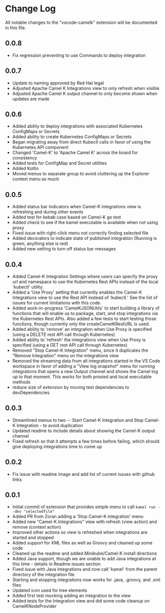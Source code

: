 # Change Log

All notable changes to the "vscode-camelk" extension will be documented in this file.

## 0.0.8

- Fix regression preventing to use Commands to deploy integration

## 0.0.7

- Update to naming approved by Red Hat legal
- Adjusted Apache Camel K Integrations view to only refresh when visible
- Adjusted Apache Camel K output channel to only become shown when updates are made

## 0.0.6

- Added ability to deploy integrations with associated Kubernetes ConfigMaps or Secrets
- Added ability to create Kubernetes ConfigMaps or Secrets
- Began migrating away from direct Kubectl calls in favor of using the Kubernetes API component
- Changed 'Camel-K' to 'Apache Camel K' across the board for consistency
- Added tests for ConfigMap and Secret utilities
- Added Kotlin
- Moved menus to separate group to avoid cluttering up the Explorer context menu as much

## 0.0.5

- Added status bar indicators when Camel-K integrations view is refreshing and during other events
- Added test for kebab case based on Camel-K go test
- Added check to see if the kamel executable is available when not using proxy
- Fixed issue with right-click menu not correctly finding selected file
- Added decorators to indicate state of published integration (Running is green, anything else is red)
- Added new setting to turn off status bar messages

## 0.0.4

- Added Camel-K Integration Settings where users can specify the proxy url and namespace to use the Kubernetes Rest APIs instead of the local 'kubectl' utility.
- Added a 'Use Proxy' setting that currently enables the Camel-K Integrations view to use the Rest API instead of 'kubectl.' See the list of issues for current limitations with this code.
- Added work-in-progress 'CamelKJSONUtils' to start building a library of functions that will enable us to package, start, and stop integrations via the Kubernetes Rest APIs. Also added a few tests to start testing those functions, though currently only the createCamelKRestURL is used.
- Added ability to 'remove' an integration when Use Proxy is specified (using a DELETE rest API call through Kubernetes)
- Added ability to 'refresh' the integrations view when Use Proxy is specified (using a GET rest API call through Kubernetes)
- Removed "Stop Camel-K Integration" menu, since it duplicates the "Remove Integration" menu on the integrations view
- Removed the streaming data from all integrations started in the VS Code workspace in favor of adding a "View log snapshot" menu for running integrations that opens a new Output channel and shows the Camel log up to that moment. This works for both proxied and local executable methods
- reduce size of extension by moving test dependencies to devDependencies

## 0.0.3

- Streamlined menus to two -- Start Camel-K Integration and Stop Camel-K Integration - to avoid duplication
- Updated readme to include details about showing the Camel-K output channel
- Fixed refresh so that it attempts a few times before failing, which should give deploying integrations time to come up

## 0.0.2

- Fix issue with readme image and add list of current issues with github links

## 0.0.1

- Initial commit of extension that provides simple menu to call `kamel run --dev "selectedfile"`
- Added PR from Zoran adding a 'Stop Camel-K integration' menu
- Added new "Camel-K Integrations" view with refresh (view action) and remove (context action)
- Improved other actions so view is refreshed when integrations are started and stopped
- Added support for XML files as well as Groovy and cleaned up some code
- Cleaned up the readme and added Minikube/Camel-K install directions
- Added Java support, though we are unable to add Java integrations at this time - details in Readme issues section
- Fixed issue with Java integrations and now call 'kamel' from the parent directory of the integration file
- Starting and stopping integrations now works for .java, .groovy, and .xml files
- Updated icon used for tree elements
- Added first test mocking adding an integration to the view
- Added tests for the Integration view and did some code cleanup on CamelKNodeProvider

